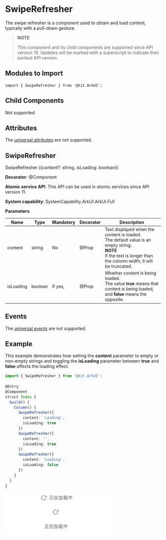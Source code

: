 # SwipeRefresher


The swipe refresher is a component used to obtain and load content, typically with a pull-down gesture.

> **NOTE**
>
> This component and its child components are supported since API version 10. Updates will be marked with a superscript to indicate their earliest API version.


## Modules to Import

```
import { SwipeRefresher } from '@kit.ArkUI';
```


## Child Components

Not supported

## Attributes
The [universal attributes](ts-component-general-attributes.md) are not supported.


## SwipeRefresher

SwipeRefresher ({content?: string, isLoading: boolean})

**Decorator**: @Component

**Atomic service API**: This API can be used in atomic services since API version 11.

**System capability**: SystemCapability.ArkUI.ArkUI.Full

**Parameters**

| Name| Type| Mandatory| Decorator| Description                                                                |
| -------- | -------- | -------- | -------- |--------------------------------------------------------------------|
| content | string | No| \@Prop | Text displayed when the content is loaded.<br>The default value is an empty string.<br>**NOTE**<br>If the text is longer than the column width, it will be truncated.                                        |
| isLoading | boolean | If yes, | \@Prop | Whether content is being loaded.<br> The value **true** means that content is being loaded,<br> and **false** means the opposite.|

## Events
The [universal events](ts-component-general-events.md) are not supported.

## Example
This example demonstrates how setting the **content** parameter to empty or non-empty strings and toggling the **isLoading** parameter between **true** and **false** affects the loading effect.
```ts
import { SwipeRefresher } from '@kit.ArkUI';

@Entry
@Component
struct Index {
  build() {
    Column() {
      SwipeRefresher({
        content: 'Loading',
        isLoading: true
      })
      SwipeRefresher({
        content: '',
        isLoading: true
      })
      SwipeRefresher({
        content: 'Loading',
        isLoading: false
      })
    }
  }
}
```

![Snipaste_2023-07-24_11-35-40](figures/Snipaste_2023-07-24_11-35-40.gif)
